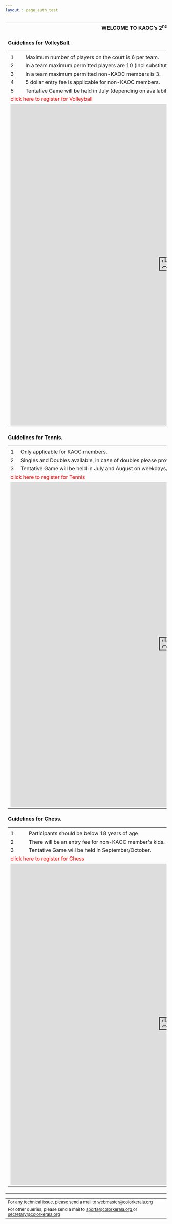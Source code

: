 ```yaml
---
layout : page_auth_test
---
```

<script src="https://ajax.googleapis.com/ajax/libs/jquery/3.2.1/jquery.min.js"></script>
<script>
$(document).ready(function() {
$("#volleyball_reg").hide();
$("#tennis_reg").hide();
$("#chess_reg").hide();
$("#vb_enb").click(function(){$("#volleyball_reg").toggle("slow");$("#tennis_reg").hide();$("#chess_reg").hide();});
$("#tn_enb").click(function(){$("#volleyball_reg").hide();$("#tennis_reg").toggle("slow");$("#chess_reg").hide();});
$("#ch_enb").click(function(){$("#volleyball_reg").hide();$("#tennis_reg").hide();$("#chess_reg").toggle("slow");})
}
)	
</script>

<table id="main table" align="center" style="border:0" onLoad="resetAll()">
	<tr style="border:0;background:transparent"><td style="border:0;background:transparent">
	<strong> <center>WELCOME TO KAOC’s 2<sup>nd</sup> ANNUAL SPORTS EVENTS. &nbsp; </center></strong><br/>
	</td></tr>
	<tr style="border:0;background:transparent"><td style="border:0;background:transparent">
	<strong> <left>Guidelines for VolleyBall. &nbsp; </left></strong><br/>
	<table id="Volleyball_G" align="left" style="border:0">
		<tr style="border:0;background:transparent"><td style="border:0;background:transparent">
		<tr style="border:0;background:transparent"><td style="border:0;background:transparent">1</td><td style="border:0;background:transparent"> Maximum number of players on the court is 6 per team. </td></tr>
		<tr style="border:0;background:transparent"><td style="border:0;background:transparent">2</td><td style="border:0;background:transparent"> In a team maximum permitted players are 10 (incl substitutes). </td></tr>
		<tr style="border:0;background:transparent"><td style="border:0;background:transparent">3</td><td style="border:0;background:transparent"> In a team maximum permitted non-KAOC members is 3. </td></tr>
		<tr style="border:0;background:transparent"><td style="border:0;background:transparent">4</td><td style="border:0;background:transparent"> 5 dollar entry fee is applicable for non-KAOC members.  </td></tr>
		<tr style="border:0;background:transparent"><td style="border:0;background:transparent">5</td><td style="border:0;background:transparent"> Tentative Game will be held in July (depending on availability of court).  </td></tr>
		<tr style="border:0;background:transparent"><td style="border:0;background:transparent" colspan="2"> <div id="vb_enb"> <font style="color:red">click here to register for Volleyball</font> </div></td></tr>
		<tr style="border:0;background:transparent"><td style="border:0;background:transparent" colspan="2">  <div id="volleyball_reg"><iframe src="https://goo.gl/forms/5fA5bkLsxohE2w7a2" width="999" height="999" frameborder="0" marginheight="0" marginwidth="0">Loading...</iframe></div></td></tr>
		</td></tr>
	</table>
	</td></tr>
	<tr style="border:0;background:transparent"><td style="border:0;background:transparent">
	<strong> <left>Guidelines for Tennis. &nbsp; </left></strong><br/>
	<table id="Tennis_G" align="left" style="border:0">
		<tr style="border:0;background:transparent"><td style="border:0;background:transparent">
		<tr style="border:0;background:transparent"><td style="border:0;background:transparent">1</td><td style="border:0;background:transparent"> Only applicable for KAOC members. </td></tr>
		<tr style="border:0;background:transparent"><td style="border:0;background:transparent">2</td><td style="border:0;background:transparent"> Singles and Doubles available, in case of doubles please provide the partner name while registering. </td></tr>
		<tr style="border:0;background:transparent"><td style="border:0;background:transparent">3</td><td style="border:0;background:transparent"> Tentative Game will be held in July and August on weekdays/weekends (depending on availability of court).  </td></tr>
		<tr style="border:0;background:transparent"><td style="border:0;background:transparent" colspan="2"> <div id="tn_enb"> <font style="color:red">click here to register for Tennis </font></div></td></tr>
		<tr style="border:0;background:transparent"><td style="border:0;background:transparent" colspan="2">  <div id="tennis_reg"><iframe src="https://goo.gl/forms/LRZeKTNg5xRhC9oY2" width="999" height="1010" frameborder="0" marginheight="0" marginwidth="0">Loading...</iframe></div></td></tr>
		</td></tr>
	</table>
	</td></tr>
	<tr style="border:0;background:transparent"><td style="border:0;background:transparent">
	<strong> <left>Guidelines for Chess. &nbsp; </left></strong><br/>
	<table id="Chess_G" align="left" style="border:0">
		<tr style="border:0;background:transparent"><td style="border:0;background:transparent">
		<tr style="border:0;background:transparent"><td style="border:0;background:transparent">1</td><td style="border:0;background:transparent"> Participants should be below 18 years of age </td></tr>
		<tr style="border:0;background:transparent"><td style="border:0;background:transparent">2</td><td style="border:0;background:transparent"> There will be an entry fee for non-KAOC member's kids. </td></tr>
		<tr style="border:0;background:transparent"><td style="border:0;background:transparent">3</td><td style="border:0;background:transparent"> Tentative Game will be held in September/October.  </td></tr>
		<tr style="border:0;background:transparent"><td style="border:0;background:transparent" colspan="2"> <div id="ch_enb"> <font style="color:red">click here to register for Chess</font> </div></td></tr>
		<tr style="border:0;background:transparent"><td style="border:0;background:transparent" colspan="2">  <div id="chess_reg"><iframe src="https://goo.gl/forms/xI3DpwxZtZ58dXvk2" width="999" height="999" frameborder="0" marginheight="0" marginwidth="0">Loading...</iframe></div></td></tr>
		</td></tr>
	</table>
	</td></tr>
</table>
<table>
  <tr style="border:0;background:transparent">
   <td style="border:0"> <font size="2"> For any technical issue, please send a mail to <u> webmaster@colorkerala.org </u></font></td></tr>
  <tr style="border:0;background:transparent">
    <td style="border:0">  <font size="2">For other queries, please send a mail to <u> sports@colorkerala.org </u> or <u> secretary@colorkerala.org</u> </font></td></tr>
  </table>
